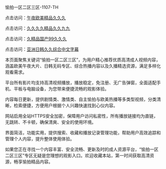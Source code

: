 愉拍一区二区三区-1107-TH

点击访问：<a href="https://heiliaozj3tjd.pages.dev">午夜欧美精品久久久</a>

点击访问：<a href="https://heiliaowzu4ur.pages.dev">久久久久精品久久九九</a>

点击访问：<a href="https://heiliao2dmwwy.pages.dev">久精品国产99久久久</a>

点击访问：<a href="https://heiliaoxqkkct.pages.dev">亚洲日韩久久综合中文字幕</a>

本页面聚焦关键词“愉拍一区二区三区”，为用户精心推荐优质高清成人视频内容，涵盖欧美午夜大片、日韩无码专区、综合热播内容以及久播精选资源，满足多样化观看需求。

平台所有影片均支持高清视频播放，播放稳定，免注册、无广告弹窗，全面适配手机、平板与电脑设备，为您带来便捷流畅的观影体验。

内容每日更新，提供剧情类、激情类、自主愉拍与欧美热播等多类型视频，分类清晰，检索便捷，方便用户根据个人兴趣快速找到心仪内容。

网站启用全站HTTPS安全加密，保障用户访问私密性，所有播放链接均为直链，无跳转、不卡顿，确保清爽、安全的使用环境。

界面简洁，功能实用，提供搜索、收藏和播放记录管理功能，帮助用户高效追踪和管理个人内容，提升整体使用体验。

如果您正在寻找一个内容丰富、安全流畅、更新及时的成人资源平台，“愉拍一区二区三区”专区无疑是您理想的观影入口。欢迎收藏本站，第一时间获取高清资源，畅享愉拍精品内容。

<span style="display:none;">[Canonical link](https://github.com/tw6794/av7984)</span>
